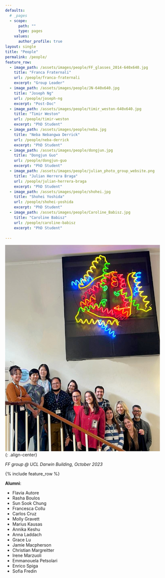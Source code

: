 ```yaml
---
defaults:
  # _pages
  - scope:
      path: ""
      type: pages
    values:
      author_profile: true
layout: single
title: "People"
permalink: /people/
feature_row:
  - image_path: /assets/images/people/FF_glasses_2014-640x640.jpg
    title: "Franca Fraternali"
    url: /people/franca-fraternali
    excerpt: "Group Leader"
  - image_path: /assets/images/people/JN-640x640.jpg
    title: "Joseph Ng"
    url: /people/joseph-ng
    excerpt: "Post-Doc"
  - image_path: /assets/images/people/timir_weston-640x640.jpg
    title: "Timir Weston"
    url: /people/timir-weston
    excerpt: "PhD Student"
  - image_path: /assets/images/people/neba.jpg
    title: "Neba Nebangwa Derrick"
    url: /people/neba-derrick
    excerpt: "PhD Student"
  - image_path: /assets/images/people/dongjun.jpg
    title: "Dongjun Guo"
    url: /people/dongjun-guo
    excerpt: "PhD Student"
  - image_path: /assets/images/people/julian_photo_group_website.png
    title: "Julian Herrera Braga"
    url: /people/julian-herrera-braga
    excerpt: "PhD Student"
  - image_path: /assets/images/people/shohei.jpg
    title: "Shohei Yoshida"
    url: /people/shohei-yoshida
    excerpt: "PhD Student"
  - image_path: /assets/images/people/Caroline_Babisz.jpg
    title: "Caroline Babisz"
    url: /people/caroline-babisz
    excerpt: "PhD Student"

---
```


![image-center](/assets/images/FFgroup_picture_Oct2023.jpg ){: .align-center}

*FF group @ UCL Darwin Building, October 2023*

{% include feature_row %}

**Alumni**:

* Flavia Autore
* Rasha Boulos
* Sun Sook Chung
* Francesca Collu
* Carlos Cruz
* Molly Gravett
* Marius Kausas
* Annika Keshu
* Anna Laddach
* Grace Lu
* Jamie Macpherson
* Christian Margreitter
* Irene Marzuoli
* Emmanouela Petsolari
* Enrico Spiga
* Sofia Fredin
